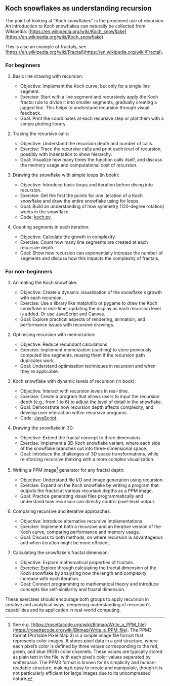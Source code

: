 
## Koch snowflakes as understanding recursion

The point of looking at "Koch snowflakes" is the prominent use of recursion.
An introduction to Koch snowflakes can naturally be collected from Wikipedia:
[https://en.wikipedia.org/wiki/Koch_snowflake](https://en.wikipedia.org/wiki/Koch_snowflake).

This is also an example of fractals, see [https://en.wikipedia.org/wiki/Fractal](https://en.wikipedia.org/wiki/Fractal).


### For beginners

1. Basic line drawing with recursion:
    - Objective: Implement the Koch curve, but only for a single line segment.
    - Exercise: Start with a line segment and recursively apply the Koch fractal rule to divide it into smaller segments, gradually creating a jagged line. This helps to understand recursion through visual feedback.
    - Goal: Print the coordinates at each recursive step or plot them with a simple plotting library.

2. Tracing the recursive calls:
    - Objective: Understand the recursion depth and number of calls.
    - Exercise: Trace the recursive calls and print each level of recursion, possibly with indentation to show hierarchy.
    - Goal: Visualize how many times the function calls itself, and discuss the memory usage and computational cost of recursion.

3. Drawing the snowflake with simple loops (in book):
    - Objective: Introduce basic loops and iteration before diving into recursion.
    - Exercise: Get the first the points for one iteration of a Koch snowflake and draw the entire snowflake using for loops.
    - Goal: Build an understanding of how symmetry (120-degree rotation) works in the snowflake.
    - Code: [koch.py](koch.py).

4. Counting segments in each iteration:
    - Objective: Calculate the growth in complexity.
    - Exercise: Count how many line segments are created at each recursive depth.
    - Goal: Show how recursion can exponentially increase the number of segments and discuss how this impacts the complexity of fractals.


### For non-beginners

1. Animating the Koch snowflake:
    - Objective: Create a dynamic visualization of the snowflake's growth with each recursion.
    - Exercise: Use a library like matplotlib or pygame to draw the Koch snowflake in real-time, updating the display as each recursion level is added. Or use JavaScript and Canvas.
    - Goal: Explore practical aspects of rendering, animation, and performance issues with recursive drawings.

2. Optimising recursion with memoization:
    - Objective: Reduce redundant calculations.
    - Exercise: Implement memoization (caching) to store previously computed line segments, reusing them if the recursion path duplicates work.
    - Goal: Understand optimisation techniques in recursion and when they're applicable.

3. Koch snowflake with dynamic levels of recursion (in book):
    - Objective: Interact with recursion levels in real-time.
    - Exercise: Create a program that allows users to input the recursion depth (e.g., from 1 to 6) to adjust the level of detail in the snowflake.
    - Goal: Demonstrate how recursion depth affects complexity, and develop user interaction within recursive programs.
    - Code: [JavaScript](koch.html).

4. Drawing the snowflake in 3D:
    - Objective: Extend the fractal concept to three dimensions.
    - Exercise: Implement a 3D Koch snowflake variant, where each side of the snowflake branches out into three-dimensional space.
    - Goal: Introduce the challenges of 3D space transformations, while reinforcing recursive thinking with a more complex visualization.

5. Writing a PPM image[^ppm] generator for any fractal depth:
    - Objective: Understand file I/O and image generation using recursion.
    - Exercise: Expand on the Koch snowflake by writing a program that outputs the fractal at various recursion depths as a PPM image.
    - Goal: Practice generating visual files programmatically and understand how recursion can directly control pixel-level output.

[^ppm]: See e.g. [https://rosettacode.org/wiki/Bitmap/Write_a_PPM_file](https://rosettacode.org/wiki/Bitmap/Write_a_PPM_file).
The PPM3 format (Portable Pixel Map 3) is a simple image file format that represents color images. It stores pixel data in a grid structure, where each pixel’s color is defined by three values corresponding to the red, green, and blue (RGB) color channels. These values are typically stored as plain text in the file, with each pixel’s color values separated by whitespace. The PPM3 format is known for its simplicity and human-readable structure, making it easy to create and manipulate, though it is not particularly efficient for large images due to its uncompressed nature.

6. Comparing recursive and iterative approaches:
    - Objective: Introduce alternative recursive implementations.
    - Exercise: Implement both a recursive and an iterative version of the Koch curve, comparing performance and memory usage.
    - Goal: Discuss to both methods, on where recursion is advantageous and when iteration might be more efficient.

7. Calculating the snowflake's fractal dimension:
    - Objective: Explore mathematical properties of fractals.
    - Exercise: Explore through calculating the fractal dimension of the Koch snowflake by analyzing how the length and complexity increase with each iteration.
    - Goal: Connect programming to mathematical theory and introduce concepts like self-similarity and fractal dimension.

These exercises should encourage both groups to apply recursion in creative and analytical ways,
deepening understanding of recursion's capabilities and its application in real-world computing.
